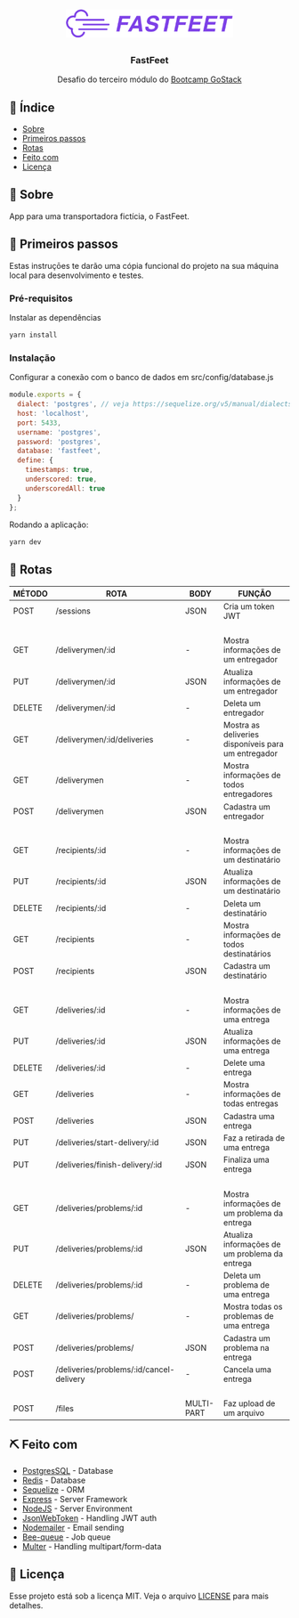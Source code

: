 <h1 align="center">
  <img alt="Fastfeet" title="Fastfeet" src=".github/logo.png" width="300px" />
</h1>

<h3 align="center">FastFeet</h3>

<p align="center"> Desafio do terceiro módulo do <a href="https://rocketseat.com.br/bootcamp">Bootcamp GoStack</a> <br> 
</p>

## 📝 Índice

- [Sobre](#about)
- [Primeiros passos](#getting_started)
- [Rotas](#routes)
- [Feito com](#built_using)
- [Licença](#license)

## 🧐 Sobre <a name = "about"></a>

App para uma transportadora fictícia, o FastFeet.

## 🏁 Primeiros passos <a name = "getting_started"></a>

Estas instruçōes te darão uma cópia funcional do projeto na sua máquina local para desenvolvimento e testes.
### Pré-requisitos

Instalar as dependências

```sh
yarn install
```

### Instalação

Configurar a conexão com o banco de dados em src/config/database.js

```js
module.exports = {
  dialect: 'postgres', // veja https://sequelize.org/v5/manual/dialects.html para mais informações sobre dialects
  host: 'localhost',
  port: 5433,
  username: 'postgres',
  password: 'postgres',
  database: 'fastfeet',
  define: {
    timestamps: true,
    underscored: true,
    underscoredAll: true
  }
};
```

Rodando a aplicação:

```js
yarn dev
```

## :truck: Rotas <a name = "routes"></a>

| MÉTODO        | ROTA                                     | BODY       | FUNÇÃO                                             |
| ------------- | ---------------------------------------- | ---------- | -------------------------------------------------- |
| POST          | /sessions                                | JSON       | Cria um token JWT                                  |
| <br />        |                                          |            |                                                    |
| GET           | /deliverymen/:id                         | -          | Mostra informações de um entregador                |
| PUT           | /deliverymen/:id                         | JSON       | Atualiza informações de um entregador              |
| DELETE        | /deliverymen/:id                         | -          | Deleta um entregador                               |
| GET           | /deliverymen/:id/deliveries              | -          | Mostra as deliveries disponíveis para um entregador|
| GET           | /deliverymen                             | -          | Mostra informações de todos entregadores           |
| POST          | /deliverymen                             | JSON       | Cadastra um entregador                             |
| <br />        |                                          |            |                                                    |
| GET           | /recipients/:id                          | -          | Mostra informações de um destinatário              |
| PUT           | /recipients/:id                          | JSON       | Atualiza informações de um destinatário            |
| DELETE        | /recipients/:id                          | -          | Deleta um destinatário                             |
| GET           | /recipients                              | -          | Mostra informações de todos destinatários          |
| POST          | /recipients                              | JSON       | Cadastra um destinatário                           |
| <br />        |                                          |            |                                                    |
| GET           | /deliveries/:id                          | -          | Mostra informações de uma entrega                  |
| PUT           | /deliveries/:id                          | JSON       | Atualiza informações de uma entrega                |
| DELETE        | /deliveries/:id                          | -          | Delete uma entrega                                 |
| GET           | /deliveries                              | -          | Mostra informações de todas entregas               |
| POST          | /deliveries                              | JSON       | Cadastra uma entrega                               |
| PUT           | /deliveries/start-delivery/:id           | JSON       | Faz a retirada de uma entrega                      |
| PUT           | /deliveries/finish-delivery/:id          | JSON       | Finaliza uma entrega                               |
| <br />        |                                          |            |                                                    |
| GET           | /deliveries/problems/:id                 | -          | Mostra informações de um problema da entrega       |
| PUT           | /deliveries/problems/:id                 | JSON       | Atualiza informações de um problema da entrega     |
| DELETE        | /deliveries/problems/:id                 | -          | Deleta um problema de uma entrega                  |
| GET           | /deliveries/problems/                    | -          | Mostra todas os problemas de uma entrega           |
| POST          | /deliveries/problems/                    | JSON       | Cadastra um problema na entrega                    |
| POST          | /deliveries/problems/:id/cancel-delivery | -          | Cancela uma entrega                                |
| <br />        |                                          |            |                                                    |
| POST          | /files                                   | MULTI-PART | Faz upload de um arquivo                           |

## ⛏️ Feito com <a name = "built_using"></a>

- [PostgresSQL](https://www.postgresql.org/) - Database
- [Redis](https://redis.io/) - Database
- [Sequelize](https://sequelize.org/) - ORM
- [Express](https://expressjs.com/) - Server Framework
- [NodeJS](https://nodejs.org/en/) - Server Environment
- [JsonWebToken](https://www.npmjs.com/package/jsonwebtoken) - Handling JWT auth
- [Nodemailer](https://nodemailer.com/about/) - Email sending
- [Bee-queue](https://github.com/bee-queue/bee-queue) - Job queue
- [Multer](https://github.com/expressjs/multer) - Handling multipart/form-data

## :memo: Licença <a name = "license"></a>

Esse projeto está sob a licença MIT. Veja o arquivo [LICENSE](LICENSE) para mais detalhes.
